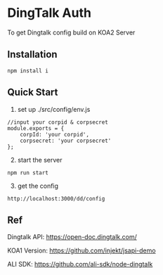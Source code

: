 # DingTalk Auth

To get Dingtalk config build on KOA2 Server

## Installation

```
npm install i
```

## Quick Start

1. set up ./src/config/env.js

```
//input your corpid & corpsecret
module.exports = {
    corpId: 'your corpid',
    corpsecret: 'your corpsecret'
};
```

2. start the server

```
npm run start
```

3.  get the config

```
http://localhost:3000/dd/config
```
## Ref

Dingtalk API: https://open-doc.dingtalk.com/

KOA1 Version: https://github.com/injekt/jsapi-demo

ALI SDK: https://github.com/ali-sdk/node-dingtalk


